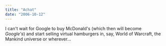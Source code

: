 ```yaml
---
title: "Achat"
date: "2006-10-12"
---
```


I can't wait for Google to buy McDonald's (which then will become _Google's_) and start selling virtual hamburgers in, say, World of Warcraft, the Mankind universe or wherever...
